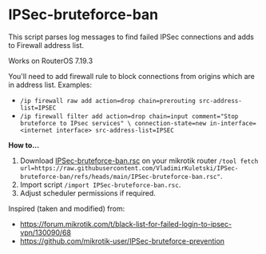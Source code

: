 # IPSec-bruteforce-ban
This script parses log messages to find failed IPSec connections and adds to Firewall address list.

Works on RouterOS 7.19.3

You'll need to add firewall rule to block connections from origins which are in address list.
Examples:
- `/ip firewall raw
add action=drop chain=prerouting src-address-list=IPSEC`
- `/ip firewall filter
add action=drop chain=input comment="Stop bruteforce to IPsec services" \
    connection-state=new in-interface=<internet interface> src-address-list=IPSEC`


**How to...**
1. Download [IPSec-bruteforce-ban.rsc](https://raw.githubusercontent.com/VladimirKuletski/IPSec-bruteforce-ban/refs/heads/main/IPSec-bruteforce-ban.rsc) on your mikrotik router `/tool fetch url=https://raw.githubusercontent.com/VladimirKuletski/IPSec-bruteforce-ban/refs/heads/main/IPSec-bruteforce-ban.rsc"`.
2. Import script `/import IPSec-bruteforce-ban.rsc`.
3. Adjust scheduler permissions if required.


Inspired (taken and modified) from:
- https://forum.mikrotik.com/t/black-list-for-failed-login-to-ipsec-vpn/130090/68
- https://github.com/mikrotik-user/IPSec-bruteforce-prevention
